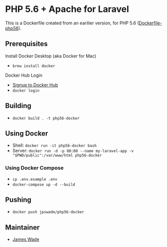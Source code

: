 # PHP 5.6 + Apache for Laravel

This is a Dockerfile created from an earilier version, for PHP 5.6 ([Dockerfile-php56](https://gist.github.com/jpswade/9a45b66111adaa4222f4652c586616be)).

## Prerequisites

Install Docker Desktop (aka Docker for Mac)

- `brew install docker`

Docker Hub Login

- [Signup to Docker Hub](https://hub.docker.com/signup)
- `docker login`

## Building

- `docker build . -t php56-docker`

## Using Docker

- Shell: `docker run -it php56-docker bash`
- Server: `docker run -d -p 80:80 --name my-laravel-app -v "$PWD/public":/var/www/html php56-docker`

### Using Docker Compose

- `cp .env.example .env`
- `docker-compose up -d --build`

## Pushing

- `docker push jpswade/php56-docker`

## Maintainer

- [James Wade](https://wade.be/)
